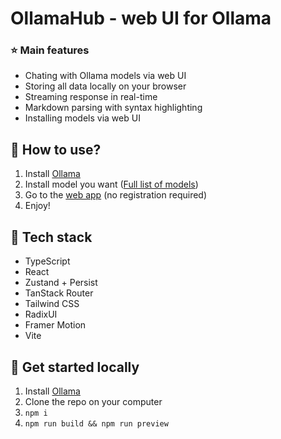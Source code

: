 # OllamaHub - web UI for Ollama

### ⭐ Main features

- Chating with Ollama models via web UI 
- Storing all data locally on your browser
- Streaming response in real-time
- Markdown parsing with syntax highlighting
- Installing models via web UI

## 🧐 How to use?
1. Install [Ollama](https://ollama.com/download)
2. Install model you want ([Full list of models](https://ollama.com/models))
3. Go to the [web app](https://ollama-hub.vercel.app) (no registration required)
4. Enjoy!

## 🔧 Tech stack

- TypeScript 
- React
- Zustand + Persist
- TanStack Router
- Tailwind CSS
- RadixUI
- Framer Motion
- Vite

## 🏃 Get started locally

1. Install [Ollama](https://ollama.com/download)
2. Clone the repo on your computer
3. `npm i`
4. `npm run build && npm run preview`
